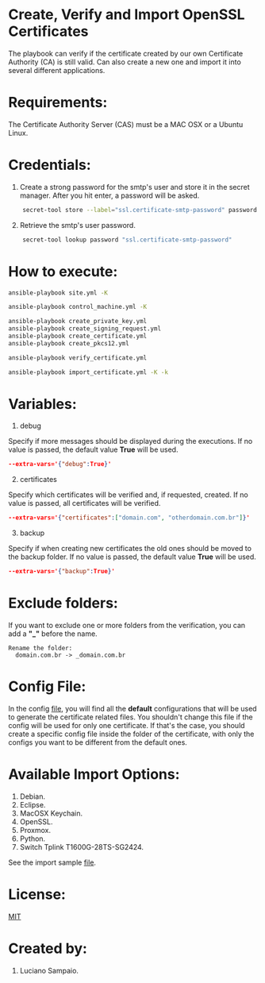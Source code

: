 # Create, Verify and Import OpenSSL Certificates

The playbook can verify if the certificate created by our own Certificate Authority (CA) is still valid. Can also create a new one and import it into several different applications.

# Requirements:

The Certificate Authority Server (CAS) must be a MAC OSX or a Ubuntu Linux.

# Credentials:
1. Create a strong password for the smtp's user and store it in the secret manager. After you hit enter, a password will be asked.
```bash
    secret-tool store --label="ssl.certificate-smtp-password" password "ssl.certificate-smtp-password"
```    

2. Retrieve the smtp's user password.
```bash
    secret-tool lookup password "ssl.certificate-smtp-password"
```

# How to execute:

  ```bash
  ansible-playbook site.yml -K 
  ```

  ```bash
  ansible-playbook control_machine.yml -K
  ```
  
  ```bash
  ansible-playbook create_private_key.yml
  ansible-playbook create_signing_request.yml
  ansible-playbook create_certificate.yml
  ansible-playbook create_pkcs12.yml
  ```

  ```bash
  ansible-playbook verify_certificate.yml
  ```  
  
  ```bash
  ansible-playbook import_certificate.yml -K -k
  ```

# Variables:

1. debug

Specify if more messages should be displayed during the executions.
If no value is passed, the default value **True** will be used.

  ```json
  --extra-vars='{"debug":True}'
  ```

2. certificates

Specify which certificates will be verified and, if requested, created.
If no value is passed, all certificates will be verified.
  ```json
  --extra-vars='{"certificates":["domain.com", "otherdomain.com.br"]}'
  ```

3. backup

Specify if when creating new certificates the old ones should be moved to the backup folder.
If no value is passed, the default value **True** will be used.
  ```json
  --extra-vars='{"backup":True}'
  ```

# Exclude folders:

If you want to exclude one or more folders from the verification, you can add a **"_"** before the name.

  ```
  Rename the folder:
    domain.com.br -> _domain.com.br
  ```

# Config File:

In the config [file](roles/certificate/files/config.yml "Config File"), you will find all the **default** configurations that will be used to generate the certificate related files. You shouldn't change this file if the config will be used for only one certificate. If that's the case, you should create a specific config file inside the folder of the certificate, with only the configs you want to be different from the default ones.

# Available Import Options:

1. Debian.
2. Eclipse.
3. MacOSX Keychain.
4. OpenSSL.
5. Proxmox.
6. Python.
7. Switch Tplink T1600G-28TS-SG2424.

See the import sample [file](roles/certificate/files/import-sample.yml "Import Sample File").

# License:

[MIT](LICENSE "MIT License")

# Created by: 

1. Luciano Sampaio.
